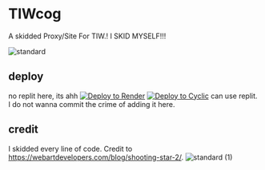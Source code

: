 
# TIWcog
A skidded Proxy/Site For TIW.! I SKID MYSELF!!!

![standard](https://user-images.githubusercontent.com/128273154/227416664-c497e353-02ad-4bd1-8b08-aacaab812673.gif)



## deploy
no replit here, its ahh
[![Deploy to Render](https://binbashbanana.github.io/deploy-buttons/buttons/remade/render.svg)](https://render.com/deploy?repo=https://github.com/KwazyMotoo/starttiw)
[![Deploy to Cyclic](https://binbashbanana.github.io/deploy-buttons/buttons/remade/cyclic.svg)](https://app.cyclic.sh/api/app/deploy/KwazyMotoo/starttiw)
can use replit. I do not wanna commit the crime of adding it here.

## credit
I skidded every line of code.
Credit to https://webartdevelopers.com/blog/shooting-star-2/.
![standard (1)](https://user-images.githubusercontent.com/128273154/227416685-b8011c8b-67d5-457c-875f-5df1f72f9ee3.gif)
